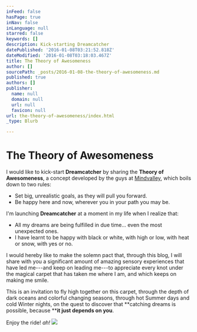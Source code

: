 ```yaml
---
inFeed: false
hasPage: true
inNav: false
inLanguage: null
starred: false
keywords: []
description: Kick-starting Dreamcatcher
datePublished: '2016-01-08T03:21:52.818Z'
dateModified: '2016-01-08T03:18:03.467Z'
title: The Theory of Awesomeness
author: []
sourcePath: _posts/2016-01-08-the-theory-of-awesomeness.md
published: true
authors: []
publisher:
  name: null
  domain: null
  url: null
  favicon: null
url: the-theory-of-awesomeness/index.html
_type: Blurb

---
```

# The Theory of Awesomeness

I would like to kick-start **Dreamcatcher** by sharing the **Theory of Awesomeness**, a concept developed by the guys at [Mindvalley][0], which boils down to two rules:

* Set big, unrealistic goals, as they will pull you forward.
* Be happy here and now, wherever you in your path you may be.

I'm launching **Dreamcatcher** at a moment in my life when I realize that:

* All my dreams are being fulfilled in due time... even the most unexpected ones.
* I have learnt to be happy with black or white, with high or low, with heat or snow, with yes or no.

I would hereby like to make the solemn pact that, through this blog, I will share with you a significant amount of amazing sensory experiences that have led me---and keep on leading me---to appreciate every knot under the magical carpet that has taken me where I am, and which keeps on making me smile.

This is an invitation to fly high together on this carpet, through the depth of dark oceans and colorful changing seasons, through hot Summer days and cold Winter nights, on the quest to discover that **catching dreams is possible, because ****it just depends on you**.

Enjoy the ride! _ah!_
![](https://the-grid-user-content.s3-us-west-2.amazonaws.com/b14ef95b-8c99-4402-8495-9c8db6344170.jpg)

[0]: http://www.mindvalley.com/